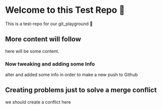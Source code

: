 # Welcome to this Test Repo :test_tube: 

This is a test-repo for our git_playground :playground_slide:

## More content will follow

here will be some content. 


### Now tweaking and adding some Info

alter and added some info in order to make a new push to Github

## Creating problems just to solve a merge conflict

we should create a conflict here

